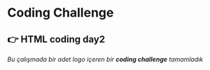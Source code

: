 #  Coding Challenge 
## :point_right: HTML coding day2
*Bu çalışmada bir adet logo içeren bir **coding challenge** tamamladık*
